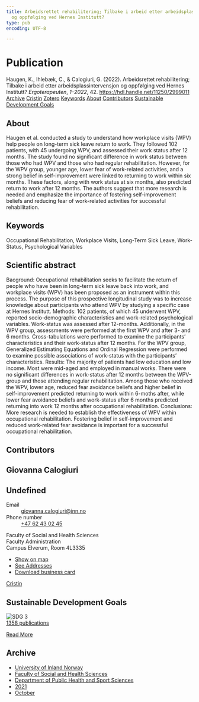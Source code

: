 ```yaml
---
title: Arbeidsrettet rehabilitering; Tilbake i arbeid etter arbeidsplassintervensjon
  og oppfølging ved Hernes Institutt?
type: pub
encoding: UTF-8

---
```

<h1>Publication</h1>
<article id="csl-bib-container-UDTJEIAF" class="csl-bib-container">
  <div class="csl-bib-body"> <div class="csl-entry">Haugen, K., Ihlebæk, C., &#38; Calogiuri, G. (2022). Arbeidsrettet rehabilitering; Tilbake i arbeid etter arbeidsplassintervensjon og oppfølging ved Hernes Institutt? <i>Ergoterapeuten</i>, <i>1–2022</i>, 42. <a href="https://hdl.handle.net/11250/2999011">https://hdl.handle.net/11250/2999011</a></div> </div>
  <div class="csl-bib-buttons">
    <a href="#taxonomy-article-UDTJEIAF" alt="archive" class="csl-bib-button">Archive</a>
    <a href="https://app.cristin.no/results/show.jsf?id=1946801" alt="Cristin" class="csl-bib-button">Cristin</a>
    <a href="http://zotero.org/groups/5881554/items/UDTJEIAF" alt="Zotero" class="csl-bib-button">Zotero</a>
    <a href="#keywords-article-UDTJEIAF" alt="keywords" class="csl-bib-button">Keywords</a>
    <a href="#about-article-UDTJEIAF" alt="about_pub" class="csl-bib-button">About</a>
    <a href="#contributors-article-UDTJEIAF" alt="contributors" class="csl-bib-button">Contributors</a>
    <a href="#sdg-article-UDTJEIAF" alt="sdg" class="csl-bib-button">Sustainable Development Goals</a>
  </div>
  <div id="csl-bib-meta-container-UDTJEIAF"></div>
</article>
<div id="csl-bib-meta-UDTJEIAF" class="csl-bib-meta">
  <article id="about-article-UDTJEIAF" class="about_pub-article">
    <h1>About</h1>
    Haugen et al. conducted a study to understand how workplace visits (WPV) help people on long-term sick leave return to work. They followed 102 patients, with 45 undergoing WPV, and assessed their work status after 12 months. The study found no significant difference in work status between those who had WPV and those who had regular rehabilitation. However, for the WPV group, younger age, lower fear of work-related activities, and a strong belief in self-improvement were linked to returning to work within six months. These factors, along with work status at six months, also predicted return to work after 12 months. The authors suggest that more research is needed and emphasize the importance of fostering self-improvement beliefs and reducing fear of work-related activities for successful rehabilitation.
  </article>
  <article id="keywords-article-UDTJEIAF" class="keywords-article">
    <h1>Keywords</h1>
    Occupational Rehabilitation, Workplace Visits, Long-Term Sick Leave, Work-Status, Psychological Variables
  </article>
  <article id="abstract-article-UDTJEIAF" class="abstract-article">
    <h1>Scientific abstract</h1>
    Bacground: Occupational rehabilitation seeks to facilitate the return of people who have been in long-term sick leave back into work, and workplace visits (WPV) has been proposed as an instrument within this process. The purpose of this prospective longitudinal study was to increase knowledge about participants who attend WPV by studying a specific case at Hernes Institutt.  
Methods: 102 patients, of which 45 underwent WPV, reported socio-demographic characteristics and work-related psychological variables. Work-status was assessed after 12-months. Additionally, in the WPV group, assessments were performed at the first WPV and after 3- and 6 months. Cross-tabulations were performed to examine the participants’ characteristics and their work-status after 12 months. For the WPV group, Generalized Estimating Equations and Ordinal Regression were performed to examine possible associations of work-status with the participants’ characteristics. 
Results: The majority of patients had low education and low income. Most were mid-aged and employed in manual works. There were no significant differences in work-status after 12 months between the WPV-group and those attending regular rehabilitation. Among those who received the WPV, lower age, reduced fear avoidance beliefs and higher belief in self-improvement predicted returning to work within 6-moths after, while lower fear avoidance beliefs and work-status after 6 months predicted returning into work 12 months after occupational rehabilitation. 
Conclusions: More research is needed to establish the effectiveness of WPV within occupational rehabilitation. Fostering belief in self-improvement and reduced work-related fear avoidance is important for a successful occupational rehabilitation.
  </article>
  <article id="contributors-article-UDTJEIAF" class="contributors-article">
    <h1>Contributors</h1>
    <div class="personas"> <div class="vrtx-hinn-person-card"> <div class="photo"> <i class="lar la-user-circle missing-person"></i> </div> <div class="info"> <hgroup><h1>Giovanna Calogiuri</h1> <h2>Undefined</h2> </hgroup><dl> <dt>Email</dt> <dd> <a href="mailto:giovanna.calogiuri@inn.no">giovanna.calogiuri@inn.no</a> </dd> <dt>Phone number</dt> <dd><a href="tel:+4762430245"> +47 62 43 02 45 </a></dd> </dl> <p> Faculty of Social and Health Sciences<br> Faculty Administration<br> Campus Elverum, Room 4L3335 </p> <ul class="vrtx-hinn-links"> <li><a href="https://www.google.com/maps?q=60.88177,11.53669">Show on map</a></li> <li><a href="https://www.inn.no/english/find-an-employee/giovanna-calogiuri.html#vrtx-hinn-addresses">See Addresses</a></li> <li><a href="https://www.inn.no/english/find-an-employee/giovanna-calogiuri.html?vrtx=vcf">Download business card</a></li> </ul> </div> </div> <a href="https://app.cristin.no/persons/show.jsf?id=358086" alt="Cristin URL" class="personas-cristin">Cristin</a> </div>
  </article>
  <article id="sdg-article-UDTJEIAF" class="sdg-article">
    <h1>Sustainable Development Goals</h1>
    <div class="sdg-container"><div id="sdg3" class="sdg">
        <img src="{{< params subfolder >}}images/sdg/sdg03_en.png" class="image" alt="SDG 3">
        <div class="sdg-overlay">
          <a href="/en/archive/?key=?sdg=3#archive" class="sdg-publication-count"><span>1358</span> publications</a>
          <p><a href="https://sdgs.un.org/goals/goal3" class="sdg-read-more">Read More</a></p>
        </div>
      </div></div>
  </article>
  <article id="taxonomy-article-UDTJEIAF" class="taxonomy-article">
    <h1>Archive</h1>
    <ul>
      <li>
        <a href="/en/archive/?key=3DCRN523">University of Inland Norway</a>
      </li>
      <li>
        <a href="/en/archive/?key=IDKFS3MX">Faculty of Social and Health Sciences</a>
      </li>
      <li>
        <a href="/en/archive/?key=FJXE3Z8X">Department of Public Health and Sport Sciences</a>
      </li>
      <li>
        <a href="/en/archive/?key=HKMXV8PC">2021</a>
      </li>
      <li>
        <a href="/en/archive/?key=KTDVUK9M">October</a>
      </li>
    </ul>
  </article>
</div>

